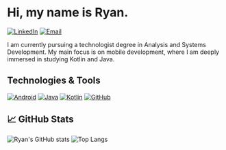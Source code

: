 # Hi, my name is Ryan.

[![LinkedIn](https://img.shields.io/badge/LinkedIn-0077B5?style=for-the-badge&logo=linkedin&logoColor=white)](https://www.linkedin.com/in/ryan7889/) [![Email](https://img.shields.io/badge/Email-D14836?style=for-the-badge&logo=gmail&logoColor=white)](mailto:rssdo.dev@gmail.com)

I am currently pursuing a technologist degree in Analysis and Systems Development. My main focus is on mobile development, where I am deeply immersed in studying Kotlin and Java.

## Technologies & Tools

[![Android](https://img.shields.io/badge/Android-3DDC84?style=for-the-badge&logo=android&logoColor=white)](https://www.android.com/)
[![Java](https://img.shields.io/badge/-Java-007396?style=for-the-badge&logo=java&logoColor=white)](https://www.java.com/)
[![Kotlin](https://img.shields.io/badge/Kotlin-7F52FF?style=for-the-badge&logo=Kotlin&logoColor=white)](https://kotlinlang.org)
[![GitHub](https://img.shields.io/badge/GitHub-181717?style=for-the-badge&logo=github&logoColor=white)](https://github.com/ifryansampaio)

## 📈 GitHub Stats

![Ryan's GitHub stats](https://github-readme-stats.vercel.app/api?username=ifryansampaio&show_icons=true&theme=radical)
![Top Langs](https://github-readme-stats.vercel.app/api/top-langs/?username=ifryansampaio&layout=compact&theme=radical)
